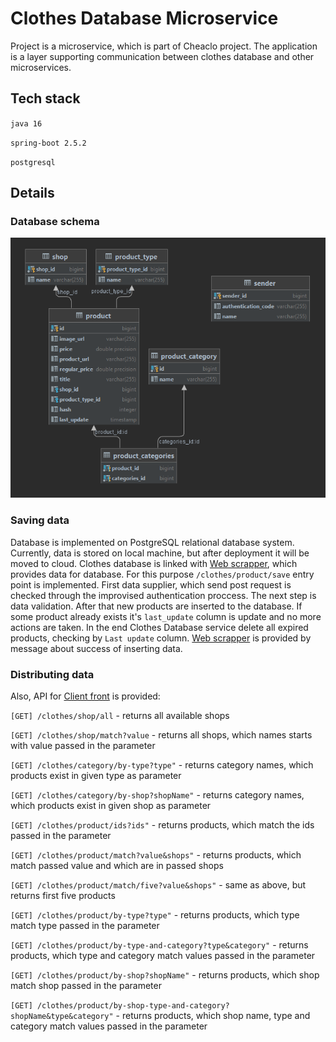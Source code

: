 # Clothes Database Microservice

Project is a microservice, which is part of Cheaclo project. The application is a layer supporting communication between clothes database and other microservices.

## Tech stack

`java 16`

`spring-boot 2.5.2`

`postgresql`

## Details

### Database schema

![img.png](database-schema.png)

### Saving data

Database is implemented on PostgreSQL relational database system. Currently, data is stored on local machine, but after deployment it will be moved to cloud.
Clothes database is linked with [Web scrapper](https://github.com/cheaclo/web-scrapper), which provides data for database. For this purpose `/clothes/product/save` entry point is implemented. First data supplier, which send post request is checked through the improvised authentication proccess. The next step is data validation. After that new products are inserted to the database. If some product already exists it's `last_update` column is update and no more actions are taken. In the end Clothes Database service delete all expired products, checking by `Last update` column. [Web scrapper](https://github.com/cheaclo/web-scrapper) is provided by message about success of inserting data.

### Distributing data

Also, API for [Client front](https://github.com/cheaclo/client-front) is provided:

`[GET] /clothes/shop/all` - returns all available shops

`[GET] /clothes/shop/match?value` - returns all shops, which names starts with value passed in the parameter

`[GET] /clothes/category/by-type?type"` - returns category names, which products exist in given type as parameter

`[GET] /clothes/category/by-shop?shopName"` - returns category names, which products exist in given shop as parameter

`[GET] /clothes/product/ids?ids"` - returns products, which match the ids passed in the parameter

`[GET] /clothes/product/match?value&shops"` - returns products, which match passed value and which are in passed shops

`[GET] /clothes/product/match/five?value&shops"` - same as above, but returns first five products

`[GET] /clothes/product/by-type?type"` - returns products, which type match type passed in the parameter

`[GET] /clothes/product/by-type-and-category?type&category"` - returns products, which type and category match values passed in the parameter

`[GET] /clothes/product/by-shop?shopName"` - returns products, which shop match shop passed in the parameter

`[GET] /clothes/product/by-shop-type-and-category?shopName&type&category"` - returns products, which shop name, type and category match values passed in the parameter